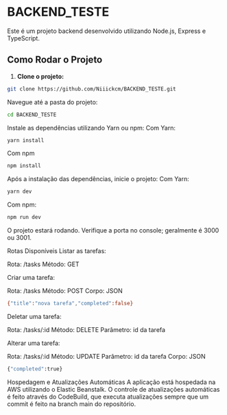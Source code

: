 # BACKEND_TESTE

Este é um projeto backend desenvolvido utilizando Node.js, Express e TypeScript.

## Como Rodar o Projeto

1. **Clone o projeto:**

```bash
git clone https://github.com/Niiickcm/BACKEND_TESTE.git
```
Navegue até a pasta do projeto:

```bash
cd BACKEND_TESTE
```
Instale as dependências utilizando Yarn ou npm:
Com Yarn:
```bash
yarn install
```
Com npm
```bash
npm install
```
Após a instalação das dependências, inicie o projeto:
Com Yarn:
```bash
yarn dev
```
Com npm:
```bash
npm run dev
```
O projeto estará rodando. Verifique a porta no console; geralmente é 3000 ou 3001.

Rotas Disponíveis
Listar as tarefas:

Rota: /tasks
Método: GET

Criar uma tarefa:

Rota: /tasks
Método: POST
Corpo: JSON
```bash 
{"title":"nova tarefa","completed":false}
```

Deletar uma tarefa:

Rota: /tasks/:id
Método: DELETE
Parâmetro: id da tarefa

Alterar uma tarefa:

Rota: /tasks/:id
Método: UPDATE
Parâmetro: id da tarefa
Corpo: JSON 
```bash
{"completed":true}
```

Hospedagem e Atualizações Automáticas
A aplicação está hospedada na AWS utilizando o Elastic Beanstalk. O controle de atualizações automáticas é feito através do CodeBuild, que executa atualizações sempre que um commit é feito na branch main do repositório.
